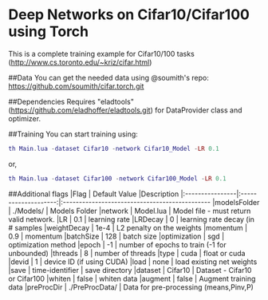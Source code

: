 Deep Networks on Cifar10/Cifar100 using Torch
=============================================
This is a complete training example for Cifar10/100 tasks (http://www.cs.toronto.edu/~kriz/cifar.html)

##Data
You can get the needed data using @soumith's repo: https://github.com/soumith/cifar.torch.git

##Dependencies
Requires "eladtools" (https://github.com/eladhoffer/eladtools.git) for DataProvider class and optimizer.

##Training
You can start training using:
```lua
th Main.lua -dataset Cifar10 -network Cifar10_Model -LR 0.1
```
or,
```lua
th Main.lua -dataset Cifar100 -network Cifar100_Model -LR 0.1
```

##Additional flags
|Flag             | Default Value        |Description
|:----------------|:--------------------:|:----------------------------------------------
|modelsFolder     |  ./Models/           | Models Folder
|network          |  Model.lua           | Model file - must return valid network.
|LR               |  0.1                 | learning rate
|LRDecay          |  0                   | learning rate decay (in # samples
|weightDecay      |  1e-4                | L2 penalty on the weights
|momentum         |  0.9                 | momentum
|batchSize        |  128                 | batch size
|optimization     |  sgd                 | optimization method
|epoch            |  -1                  | number of epochs to train (-1 for unbounded)
|threads          |  8                   | number of threads
|type             |  cuda                | float or cuda
|devid            |  1                   | device ID (if using CUDA)
|load             |  none                |  load existing net weights
|save             |  time-identifier     | save directory
|dataset          |  Cifar10             | Dataset - Cifar10 or Cifar100
|whiten           |  false               | whiten data
|augment          |  false               | Augment training data
|preProcDir       |  ./PreProcData/      | Data for pre-processing (means,Pinv,P)
